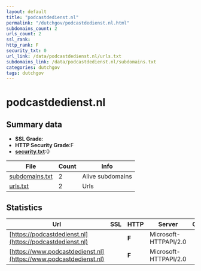```yaml
---
layout: default
title: "podcastdedienst.nl"
permalink: "/dutchgov/podcastdedienst.nl.html"
subdomains_count: 2
urls_count: 2
ssl_rank: 
http_rank: F
security_txt: 0
url_link: /data/podcastdedienst.nl/urls.txt
subdomains_link: /data/podcastdedienst.nl/subdomains.txt
categories: dutchgov
tags: dutchgov
---
```



# podcastdedienst.nl
## Summary data


 - **SSL Grade**:
 - **HTTP Security Grade**:F
 - **[security.txt](https://www.digitaleoverheid.nl/nieuws/standaard-security-txt-nu-verplicht-voor-overheid/)**:0


| File       | Count | Info |
|------------|-------|------|
|[subdomains.txt](/DutchGovScope/data/podcastdedienst.nl/subdomains.txt)|2|Alive subdomains|
|[urls.txt](/DutchGovScope/data/podcastdedienst.nl/urls.txt)|2|Urls|


## Statistics


| Url | SSL | HTTP | Server | Cookie | HSTS | CORS | CTO | CSP | XFO | XXP | RP |FP| Tech |Title |
|--------|-------|-------|------|------|------|------|------|------|------|------|------|------|------|------|
|[https://podcastdedienst.nl](https://podcastdedienst.nl)| | **F**|Microsoft-HTTPAPI/2.0| | | | | | | | :white_check_mark: | |Microsoft HTTPAPI:2.0|Not Found|
|[https://www.podcastdedienst.nl](https://www.podcastdedienst.nl)| | **F**|Microsoft-HTTPAPI/2.0| | | | | | | | :white_check_mark: | |Microsoft HTTPAPI:2.0|Not Found|


